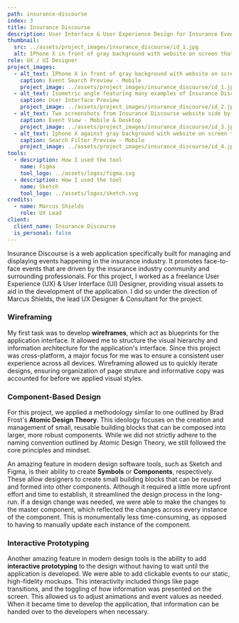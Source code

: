 ```yaml
---
path: insurance-discourse
index: 3
title: Insurance Discourse
description: User Interface & User Experience Design for Insurance Event Web Application
thumbnail:
  src: ../assets/project_images/insurance_discourse/id_1.jpg
  alt: IPhone X in front of gray background with website on screen that says 'Find Your Next Event'
role: UX / UI Designer
project_images:
  - alt_text: IPhone X in front of gray background with website on screen that says 'Find Your Next Event'
    caption: Event Search Preview - Mobile
    project_image: ../assets/project_images/insurance_discourse/id_1.jpg
  - alt_text: Isometric angle featuring many examples of Insurance Discourse website interface
    caption: User Interface Preview
    project_image: ../assets/project_images/insurance_discourse/id_2.jpg
  - alt_text: Two screenshots from Insurance Discourse website side by side against a purple background
    caption: Event View - Mobile & Desktop
    project_image: ../assets/project_images/insurance_discourse/id_3.jpg
  - alt_text: Iphone X against gray background with website on screen that says Search Filter
    caption: Search Filter Preview - Mobile
    project_image: ../assets/project_images/insurance_discourse/id_4.jpg
tools:
  - description: How I used the tool
    name: Figma
    tool_logo: ../assets/logos/figma.svg
  - description: How I used the tool
    name: Sketch
    tool_logo: ../assets/logos/sketch.svg
credits:
  - name: Marcus Shields
    role: UX Lead
client:
  client_name: Insurance Discourse
  is_personal: false
---
```


Insurance Discourse is a web application specifically built for managing and displaying events happening in the insurance industry. It promotes face-to-face events that are driven by the insurance industry community and surrounding professionals. For this project, I worked as a freelance User Experience (UX) & User Interface (UI) Designer, providing visual assets to aid in the development of the application. I did so under the direction of Marcus Shields, the lead UX Designer & Consultant for the project.

### Wireframing

My first task was to develop **wireframes**, which act as blueprints for the application interface. It allowed me to structure the visual hierarchy and information architecture for the application's interface. Since this project was cross-platform, a major focus for me was to ensure a consistent user experience across all devices. Wireframing allowed us to quickly iterate designs, ensuring organization of page struture and informative copy was accounted for before we applied visual styles.

### Component-Based Design

For this project, we applied a methodology similar to one outlined by Brad Frost's **Atomic Design Theory**. This ideology focuses on the creation and management of small, reusable building blocks that can be composed into larger, more robust components. While we did not strictly adhere to the naming convention outlined by Atomic Design Theory, we still followed the core principles and mindset.

An amazing feature in modern design software tools, such as Sketch and Figma, is their ability to create **Symbols** or **Components**, respectively. These allow designers to create small building blocks that can be reused and formed into other components. Although it required a little more upfront effort and time to establish, it streamlined the design process in the long-run. If a design change was needed, we were able to make the changes to the master component, which reflected the changes across every instance of the component. This is monumentally less time-consuming, as opposed to having to manually update each instance of the component.

### Interactive Prototyping

Another amazing feature in modern design tools is the ability to add **interactive prototyping** to the design without having to wait until the application is developed. We were able to add clickable events to our static, high-fidelity mockups. This interactivity included things like page transitions, and the toggling of how information was presented on the screen. This allowed us to adjust animations and event values as needed. When it became time to develop the application, that information can be handed over to the developers when necessary.
